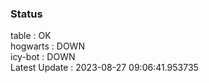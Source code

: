 ### Status


table : OK  
hogwarts : DOWN  
icy-bot : DOWN  
Latest Update : 2023-08-27 09:06:41.953735
